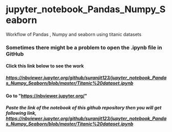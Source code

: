 # jupyter_notebook_Pandas_Numpy_Seaborn
Workflow of Pandas , Numpy and seaborn using titanic datasets

### Sometimes there might be a problem to open the .ipynb file in GitHub <br> 
#### Click this link below to see the work <br>
##### https://nbviewer.jupyter.org/github/suranjit123/jupyter_notebook_Pandas_Numpy_Seaborn/blob/master/Titanic%20dataset.ipynb <br>
#### Go to "https://nbviewer.jupyter.org/"
##### Paste the link of the notebook of this github repository then you will get following link, https://nbviewer.jupyter.org/github/suranjit123/jupyter_notebook_Pandas_Numpy_Seaborn/blob/master/Titanic%20dataset.ipynb
